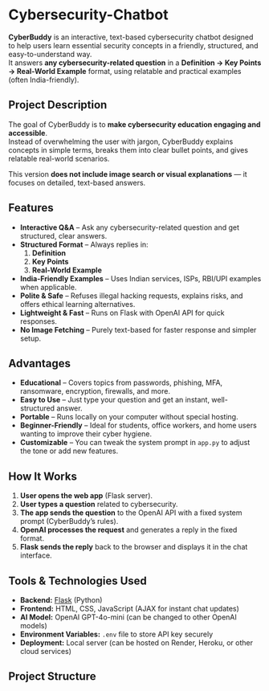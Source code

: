 # Cybersecurity-Chatbot

**CyberBuddy** is an interactive, text-based cybersecurity chatbot designed to help users learn essential security concepts in a friendly, structured, and easy-to-understand way.  
It answers **any cybersecurity-related question** in a **Definition → Key Points → Real-World Example** format, using relatable and practical examples (often India-friendly).  

## Project Description

The goal of CyberBuddy is to **make cybersecurity education engaging and accessible**.  
Instead of overwhelming the user with jargon, CyberBuddy explains concepts in simple terms, breaks them into clear bullet points, and gives relatable real-world scenarios.  

This version **does not include image search or visual explanations** — it focuses on detailed, text-based answers.

## Features

- **Interactive Q&A** – Ask any cybersecurity-related question and get structured, clear answers.  
- **Structured Format** – Always replies in:
  1. **Definition**
  2. **Key Points**
  3. **Real-World Example**
- **India-Friendly Examples** – Uses Indian services, ISPs, RBI/UPI examples when applicable.  
- **Polite & Safe** – Refuses illegal hacking requests, explains risks, and offers ethical learning alternatives.  
- **Lightweight & Fast** – Runs on Flask with OpenAI API for quick responses.  
- **No Image Fetching** – Purely text-based for faster response and simpler setup.  

## Advantages

- **Educational** – Covers topics from passwords, phishing, MFA, ransomware, encryption, firewalls, and more.  
- **Easy to Use** – Just type your question and get an instant, well-structured answer.  
- **Portable** – Runs locally on your computer without special hosting.  
- **Beginner-Friendly** – Ideal for students, office workers, and home users wanting to improve their cyber hygiene.  
- **Customizable** – You can tweak the system prompt in `app.py` to adjust the tone or add new features.

## How It Works

1. **User opens the web app** (Flask server).
2. **User types a question** related to cybersecurity.
3. **The app sends the question** to the OpenAI API with a fixed system prompt (CyberBuddy’s rules).
4. **OpenAI processes the request** and generates a reply in the fixed format.
5. **Flask sends the reply** back to the browser and displays it in the chat interface.

## Tools & Technologies Used

- **Backend:** [Flask](https://flask.palletsprojects.com/) (Python)
- **Frontend:** HTML, CSS, JavaScript (AJAX for instant chat updates)
- **AI Model:** OpenAI GPT-4o-mini (can be changed to other OpenAI models)
- **Environment Variables:** `.env` file to store API key securely
- **Deployment:** Local server (can be hosted on Render, Heroku, or other cloud services)



## Project Structure

